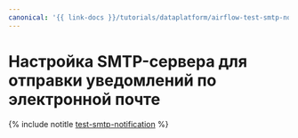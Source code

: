 ```yaml
---
canonical: '{{ link-docs }}/tutorials/dataplatform/airflow-test-smtp-notification'
---
```


# Настройка SMTP-сервера для отправки уведомлений по электронной почте

{% include notitle [test-smtp-notification](../../_tutorials/dataplatform/airflow-test-smtp-notification.md) %}